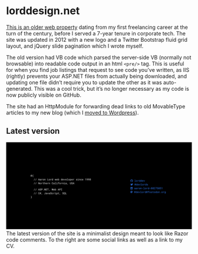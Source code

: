 # lorddesign.net

[This is an older web property](http://www.lorddesign.net/) dating from my first freelancing career at the turn of the century, before I served a 7-year tenure in corporate tech. The site was updated in 2012 with a new logo and a Twitter Bootstrap fluid grid layout, and jQuery slide pagination which I wrote myself.

The old version had VB code which parsed the server-side VB (normally not browsable) into readable code output in an html `<pre/>` tag. This is useful for when you find job listings that request to see code you’ve written, as IIS (rightly) prevents your ASP.NET files from actually being downloaded, and updating one file didn’t require you to update the other as it was auto-generated. This was a cool trick, but it’s no longer necessary as my code is now publicly visible on GitHub.

The site had an HttpModule for forwarding dead links to old MovableType articles to my new blog (which I [moved to Wordpress](http://mustfollow.wordpress.com)).

## Latest version
![Lord design](/screenshot.png)
The latest version of the site is a minimalist design meant to look like Razor code comments. To the right are some social links as well as a link to my CV.

